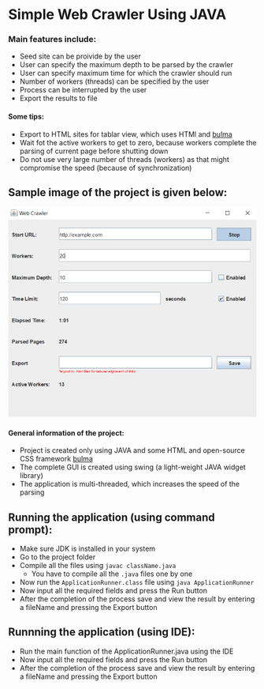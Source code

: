 # Simple Web Crawler Using JAVA

### Main features include:
* Seed site can be proivide by the user
* User can specify the maximum depth to be parsed by the crawler
* User can specify maximum time for which the crawler should run
* Number of workers (threads) can be specified by the user
* Process can be interrupted by the user
* Export the results to file

#### Some tips:
* Export to HTML sites for tablar view, which uses HTMl and [bulma](https://bulma.io/)
* Wait fot the active workers to get to zero, because workers complete the parsing of current page before shutting down
* Do not use very large number of threads (workers) as that might compromise the speed (because of synchronization)
## Sample image of the project is given below:
![sample example](https://github.com/vasudevsall/Web-Crawler/blob/master/images/sample.png?raw=true)

#### General information of the project:
* Project is created only using JAVA and some HTML and open-source CSS framework [bulma](https://bulma.io/)
* The complete GUI is created using swing (a light-weight JAVA widget library)
* The application is multi-threaded, which increases the speed of the parsing

## Running the application (using command prompt):
* Make sure JDK is installed in your system
* Go to the project folder
* Compile all the files using `javac className.java`
	- You have to compile all the `.java` files one by one
* Now run the `ApplicationRunner.class` file using `java ApplicationRunner`
* Now input all the required fields and press the Run button
* After the completion of the process save and view the result by entering a fileName and pressing the Export button

## Runnning the application (using IDE):
* Run the main function of the ApplicationRunner.java using the IDE
* Now input all the required fields and press the Run button
* After the completion of the process save and view the result by entering a fileName and pressing the Export button
